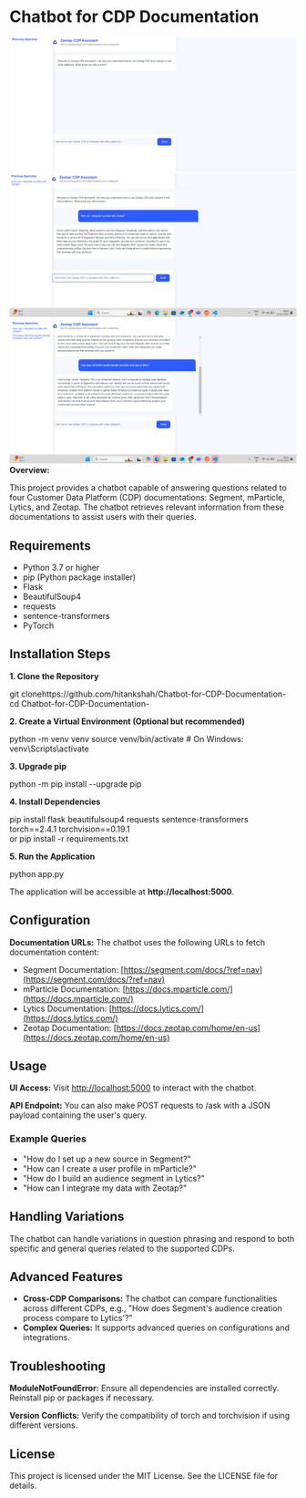 Chatbot for CDP Documentation
=============================
![CDP Chatbot Screenshot](images/image.png)
![CDP Chatbot Screenshot 1](images/screenshort1.png)
![CDP Chatbot Screenshot 2](images/ss2.png)
**Overview:**

This project provides a chatbot capable of answering questions related to four Customer Data Platform (CDP) documentations: Segment, mParticle, Lytics, and Zeotap. The chatbot retrieves relevant information from these documentations to assist users with their queries.

Requirements
------------

*   Python 3.7 or higher
*   pip (Python package installer)
*   Flask
*   BeautifulSoup4
*   requests
*   sentence-transformers
*   PyTorch

Installation Steps
------------------

**1\. Clone the Repository**

git clonehttps://github.com/hitankshah/Chatbot-for-CDP-Documentation-
cd Chatbot-for-CDP-Documentation-
    

**2\. Create a Virtual Environment (Optional but recommended)**

python -m venv venv
source venv/bin/activate   # On Windows: venv\\Scripts\\activate
    

**3\. Upgrade pip**

python -m pip install --upgrade pip
    

**4\. Install Dependencies**

pip install flask beautifulsoup4 requests sentence-transformers torch==2.4.1 torchvision==0.19.1  
or 
pip install -r requirements.txt

**5\. Run the Application**

python app.py
    

The application will be accessible at **http://localhost:5000**.

Configuration
-------------

**Documentation URLs:** The chatbot uses the following URLs to fetch documentation content:

*   Segment Documentation: [https://segment.com/docs/?ref=nav](https://segment.com/docs/?ref=nav)
*   mParticle Documentation: [https://docs.mparticle.com/](https://docs.mparticle.com/)
*   Lytics Documentation: [https://docs.lytics.com/](https://docs.lytics.com/)
*   Zeotap Documentation: [https://docs.zeotap.com/home/en-us](https://docs.zeotap.com/home/en-us)

Usage
-----

**UI Access:** Visit [http://localhost:5000](http://localhost:5000) to interact with the chatbot.

**API Endpoint:** You can also make POST requests to /ask with a JSON payload containing the user's query.

### Example Queries

*   "How do I set up a new source in Segment?"
*   "How can I create a user profile in mParticle?"
*   "How do I build an audience segment in Lytics?"
*   "How can I integrate my data with Zeotap?"

Handling Variations
-------------------

The chatbot can handle variations in question phrasing and respond to both specific and general queries related to the supported CDPs.

Advanced Features
-----------------

*   **Cross-CDP Comparisons:** The chatbot can compare functionalities across different CDPs, e.g., "How does Segment's audience creation process compare to Lytics'?"
*   **Complex Queries:** It supports advanced queries on configurations and integrations.

Troubleshooting
---------------

**ModuleNotFoundError:** Ensure all dependencies are installed correctly. Reinstall pip or packages if necessary.

**Version Conflicts:** Verify the compatibility of torch and torchvision if using different versions.

License
-------

This project is licensed under the MIT License. See the LICENSE file for details.
